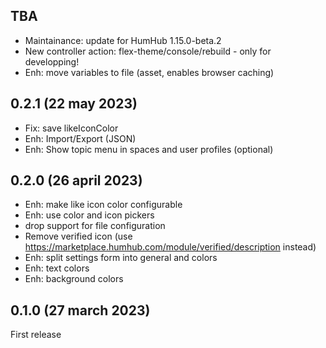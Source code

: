 ## TBA
- Maintainance: update for HumHub 1.15.0-beta.2
- New controller action: flex-theme/console/rebuild - only for developping!
- Enh: move variables to file (asset, enables browser caching)

## 0.2.1 (22 may 2023)
- Fix: save likeIconColor
- Enh: Import/Export (JSON)
- Enh: Show topic menu in spaces and user profiles (optional)

## 0.2.0 (26 april 2023)
- Enh: make like icon color configurable
- Enh: use color and icon pickers
- drop support for file configuration
- Remove verified icon (use https://marketplace.humhub.com/module/verified/description instead)
- Enh: split settings form into general and colors
- Enh: text colors
- Enh: background colors

## 0.1.0 (27 march 2023)
First release
